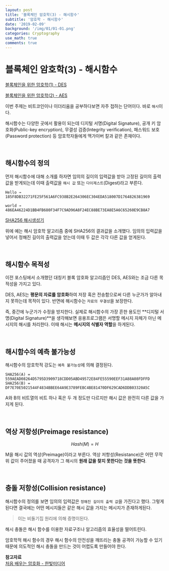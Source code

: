 ```yaml
---
layout: post
title: '블록체인 암호학(3) - 해시함수'
subtitle: '암호학 - 해시함수'
date: '2019-02-09'
background: '/img/01/01-01.png'
categories: Cryptography
use_math: true
comments: true
---
```


# 블록체인 암호학(3) - 해시함수

[블록체인을 위한 암호학(1) - DES](<https://dongw00.github.io/Cryptography-%EB%B8%94%EB%A1%9D%EC%B2%B4%EC%9D%B8-%EC%95%94%ED%98%B8%ED%95%99(1)-DES>)

[블록체인을 위한 암호학(2) - AES](<https://dongw00.github.io/Cryptography-%EB%B8%94%EB%A1%9D%EC%B2%B4%EC%9D%B8-%EC%95%94%ED%98%B8%ED%95%99(2)-AES>)

이번 주제는 비트코인이나 이더리움을 공부하다보면 자주 접하는 단어이다. 바로 `해시`이다.

해시함수는 다양한 곳에서 활용이 되는데 디지털 서명(Digital Signature), 공개 키 암호화(Public-key encryption), 무결성 검증(Integrity verification), 패스워드 보호(Password protection) 등 암호학자들에게 맥가이버 칼과 같은 존재이다.

<br />

## 해시함수의 정의

먼저 해시함수에 대해 소개를 하자면 임의의 길이의 입력값을 받아 고정된 길이의 출력값을 받게되는데 이때 출력값을 `해시 값` 또는 `다이제스트`(Digest)라고 부른다.

    Hello → 185F8DB32271FE25F561A6FC938B2E264306EC304EDA518007D1764826381969

    world → 486EA46224D1BB4FB680F34F7C9AD96A8F24EC88BE73EA8E5A6C65260E9CB8A7

[SHA256 해시생성기](http://www.convertstring.com/ko/Hash/SHA256)

위에 예는 해시 암호학 알고리즘 중에 SHA256의 결과값을 소개했다. 임의의 입력값을 넣어서 정해진 길이의 출력값을 얻는데 이때 두 값은 각각 다른 값을 얻게된다.

<br />

## 해시함수 목적성

이전 포스팅에서 소개했던 대칭키 블록 암호화 알고리즘인 DES, AES와는 조금 다른 목적성을 가지고 있다.

DES, AES는 **평문의 자료를 암호화**하여 저장 혹은 전송함으로써 다른 누군가가 알아내지 못하는데 목적이 있다. 반면에 해시함수는 `자료의 무결성`을 보장한다.

즉, 중간에 누군가가 수정을 방지한다. 실제로 해시함수의 가장 흔한 용도인 **디지털 서명(Digital Signature)**을 생각해보면 응용프로그램은 서명할 메시지 자체가 아닌 메시지의 해시를 처리한다. 이때 해시는 **메시지의 식별자 역할**을 하게된다.

<br />

## 해시함수의 예측 불가능성

해시함수의 암호학적 강도는 `예측 불가능성`에 의해 결정된다.

    SHA256(A) = 559AEAD08264D5795D3909718CDD05ABD49572E84FE55590EEF31A88A08FDFFD
    SHA256(B) = DF7E70E5021544F4834BBEE64A9E3789FEBC4BE81470DF629CAD6DDB03320A5C

A와 B의 비트열의 비트 하나 혹은 두 개 정도만 다르지만 해시 값은 완전히 다른 값을 가지게 된다.

<br />

## 역상 저항성(Preimage resistance) <br />

$$Hash(M) = H$$

M을 해시 값의 역상(Preimage)이라고 부른다. 역상 저항성(Resistance)은 어떤 무작위 값이 주어졌을 때 공격자가 그 해시의 **원래 값을 찾지 못한다는 것을 뜻한다**.

<br />

## 충돌 저항성(Collision resistance)

해시함수의 정의를 보면 임의의 입력값은 `정해진 길이의 출력 값`을 가진다고 했다. 그렇게 된다면 결국에는 어떤 메시지들은 같은 해시 값을 가지는 메시지가 존재하게된다.

> 이는 비둘기집 원리에 의해 증명이된다.

해시 충돌은 해시 함수를 이용한 자료구조나 알고리즘의 효율성을 떨어트린다.

암호학적 해시 함수의 경우 해시 함수의 안전성을 깨뜨리는 충돌 공격이 가능할 수 있기 때문에 의도적인 해시 충돌을 만드는 것이 어렵도록 만들어야 한다.

**참고자료**<br />
[처음 배우는 암호화 - 한빛미디어](http://www.hanbit.co.kr/store/books/look.php?p_code=B3633028491)
